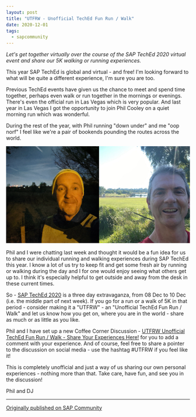 ```yaml
---
layout: post
title: "UTFRW - Unofficial TechEd Fun Run / Walk"
date: 2020-12-01
tags:
  - sapcommunity
---
```

*Let's get together virtually over the course of the SAP TechEd 2020
virtual event and share our 5K walking or running experiences.*

This year SAP TechEd is global and virtual - and free! I'm looking
forward to what will be quite a different experience, I'm sure you are
too.

Previous TechEd events have given us the chance to meet and spend time
together, perhaps even walk or run together in the mornings or evenings.
There's even the official run in Las Vegas which is very popular. And
last year in Las Vegas I got the opportunity to join Phil Cooley on a
quiet morning run which was wonderful.

During the rest of the year, with Phil running "down under" and me
"oop norf" I feel like we're a pair of bookends pounding the routes
across the world.

![](/images/2020/12/Screen-Shot-2020-12-01-at-07.46.15.png)


Phil and I were chatting last week and thought it would be a fun idea
for us to share our individual running and walking experiences during
SAP TechEd this year. I know a lot of us try to keep fit and get some
fresh air by running or walking during the day and I for one would enjoy
seeing what others get up to. I think it's especially helpful to get
outside and away from the desk in these current times.

So - [SAP TechEd 2020](https://events.sapteched.com/pages/sap/sapteched2020/index) is a
three day extravaganza, from 08 Dec to 10 Dec (i.e. the middle part of
next week). If you go for a run or a walk of 5K in that period -
consider making it a "UTFRW" - an "Unofficial TechEd Fun Run / Walk"
and let us know how you get on, where you are in the world - share as
much or as little as you like.

Phil and I have set up a new Coffee Corner Discussion - [UTFRW
Unofficial TechEd Fun Run / Walk - Share Your Experiences
Here!](https://answers.sap.com/articles/13200236/utfrw-unofficial-teched-fun-run-walk-share-your-ex.html)
for you to add a comment with your experience. And of course, feel free
to share a pointer to the discussion on social media - use the hashtag
#UTFRW if you feel like it!

This is completely unofficial and just a way of us sharing our own
personal experiences - nothing more than that. Take care, have fun, and
see you in the discussion!

Phil and DJ

---

[Originally published on SAP Community](https://community.sap.com/t5/sap-teched-blog-posts/utfrw-unofficial-teched-fun-run-walk/ba-p/13482463)
